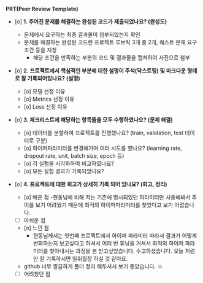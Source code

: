 **PRT(Peer Review Template)**

- [o]  **1. 주어진 문제를 해결하는 완성된 코드가 제출되었나요? (완성도)**
    - 문제에서 요구하는 최종 결과물이 첨부되었는지 확인
    - 문제를 해결하는 완성된 코드란 프로젝트 루브릭 3개 중 2개, 
    퀘스트 문제 요구조건 등을 지칭
        - 해당 조건을 만족하는 부분의 코드 및 결과물을 캡쳐하여 사진으로 첨부
  

- [o]  **2. 프로젝트에서 핵심적인 부분에 대한 설명이 주석(닥스트링) 및 마크다운 형태로 잘 기록되어있나요? (설명)**
    - [o]  모델 선정 이유
    - [o]  Metrics 선정 이유
    - [o]  Loss 선정 이유

- [o]  **3. 체크리스트에 해당하는 항목들을 모두 수행하였나요? (문제 해결)**
    - [o]  데이터를 분할하여 프로젝트를 진행했나요? (train, validation, test 데이터로 구분)
    - [o]  하이퍼파라미터를 변경해가며 여러 시도를 했나요? (learning rate, dropout rate, unit, batch size, epoch 등)
    - [o]  각 실험을 시각화하여 비교하였나요?
    - [o]  모든 실험 결과가 기록되었나요?

- [o]  **4. 프로젝트에 대한 회고가 상세히 기록 되어 있나요? (회고, 정리)**
    - [o]  배운 점
      -현동님에 비해 저는 기존에 명시되었던 파라미터만 사용해봐서 추이를 보기 어려웠기 때문에 최적의 하이퍼파라미터를 찾았다고 보기 어렵습니다. 
    - [ ]  아쉬운 점
    - [o]  느낀 점
      - 현동님께서는 첫번째 프로젝트에서 하이퍼 파라미터 따라서 결과가 어떻게 변화하는지 보고싶다고 하셔서 여러 번 튜닝을 거쳐서 최적의 하이퍼 파라미터를 찾아내시는 과정을 본 받고싶었습니다. 수고하셨습니다. 오늘 처럼만 잘 기록하시면 일취월장 하실 것 같아요.
    - github 너무 깔끔하게 폴더 정리 해두셔서 보기 좋았습니다. ☺️
    - [ ]  어려웠던 점
